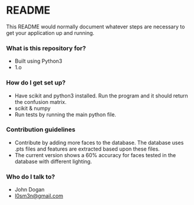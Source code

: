 # README #

This README would normally document whatever steps are necessary to get your application up and running.

### What is this repository for? ###

* Built using Python3
* 1.o

### How do I get set up? ###

* Have scikit and python3 installed. Run the program and it should return the confusion matrix.
* scikit & numpy
* Run tests by running the main python file. 

### Contribution guidelines ###

* Contribute by adding more faces to the database. The database uses .pts files and features are extracted based upon these files.
* The current version shows a 60% accuracy for faces tested in the database with different lighting. 

### Who do I talk to? ###

* John Dogan
* l0sm3n@gmail.com
